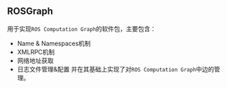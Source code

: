 ## ROSGraph

用于实现`ROS Computation Graph`的软件包，主要包含：
+ Name & Namespaces机制
+ XMLRPC机制
+ 网络地址获取
+ 日志文件管理&配置
并在其基础上实现了对`ROS Computation Graph`中边的管理。


